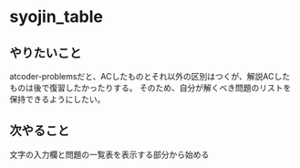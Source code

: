# syojin_table

## やりたいこと

atcoder-problemsだと、ACしたものとそれ以外の区別はつくが、解説ACしたものは後で復習したかったりする。
そのため、自分が解くべき問題のリストを保持できるようにしたい。


## 次やること
文字の入力欄と問題の一覧表を表示する部分から始める
